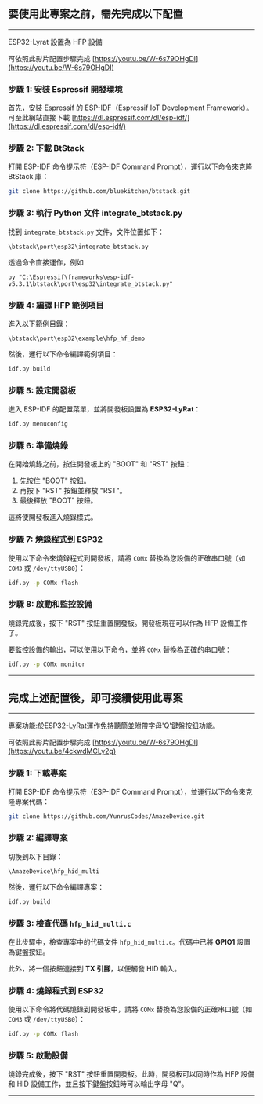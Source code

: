 ## 要使用此專案之前，需先完成以下配置

---

ESP32-Lyrat 設置為 HFP 設備

可依照此影片配置步驟完成
[https://youtu.be/W-6s79OHgDI](https://youtu.be/W-6s79OHgDI)

### 步驟 1: 安裝 Espressif 開發環境

首先，安裝 Espressif 的 ESP-IDF（Espressif IoT Development Framework）。
可至此網站直接下載
[https://dl.espressif.com/dl/esp-idf/](https://dl.espressif.com/dl/esp-idf/)

### 步驟 2: 下載 BtStack

打開 ESP-IDF 命令提示符（ESP-IDF Command Prompt），運行以下命令來克隆 BtStack 庫：

```bash
git clone https://github.com/bluekitchen/btstack.git
```

### 步驟 3: 執行 Python 文件 integrate_btstack.py

找到 `integrate_btstack.py` 文件，文件位置如下：

```
\btstack\port\esp32\integrate_btstack.py
```
透過命令直接運作，例如
```
py "C:\Espressif\frameworks\esp-idf-v5.3.1\btstack\port\esp32\integrate_btstack.py"
```

### 步驟 4: 編譯 HFP 範例項目

進入以下範例目錄：

```
\btstack\port\esp32\example\hfp_hf_demo
```

然後，運行以下命令編譯範例項目：

```bash
idf.py build
```

### 步驟 5: 設定開發板

進入 ESP-IDF 的配置菜單，並將開發板設置為 **ESP32-LyRat**：

```bash
idf.py menuconfig
```

### 步驟 6: 準備燒錄

在開始燒錄之前，按住開發板上的 "BOOT" 和 "RST" 按鈕：

1. 先按住 "BOOT" 按鈕。
2. 再按下 "RST" 按鈕並釋放 "RST"。
3. 最後釋放 "BOOT" 按鈕。

這將使開發板進入燒錄模式。

### 步驟 7: 燒錄程式到 ESP32

使用以下命令來燒錄程式到開發板，請將 `COMx` 替換為您設備的正確串口號（如 `COM3` 或 `/dev/ttyUSB0`）：

```bash
idf.py -p COMx flash
```

### 步驟 8: 啟動和監控設備

燒錄完成後，按下 "RST" 按鈕重置開發板。開發板現在可以作為 HFP 設備工作了。

要監控設備的輸出，可以使用以下命令，並將 `COMx` 替換為正確的串口號：

```bash
idf.py -p COMx monitor
```
---
## 完成上述配置後，即可接續使用此專案

---
專案功能:於ESP32-LyRat運作免持聽筒並附帶字母'Q'鍵盤按鈕功能。

可依照此影片配置步驟完成
[https://youtu.be/W-6s79OHgDI](https://youtu.be/4ckwdMCLy2g)

### 步驟 1: 下載專案

打開 ESP-IDF 命令提示符（ESP-IDF Command Prompt），並運行以下命令來克隆專案代碼：

```bash
git clone https://github.com/YunrusCodes/AmazeDevice.git
```

### 步驟 2: 編譯專案

切換到以下目錄：

```
\AmazeDevice\hfp_hid_multi
```

然後，運行以下命令編譯專案：

```bash
idf.py build
```

### 步驟 3: 檢查代碼 `hfp_hid_multi.c`

在此步驟中，檢查專案中的代碼文件 `hfp_hid_multi.c`。代碼中已將 **GPIO1** 設置為鍵盤按鈕。

此外，將一個按鈕連接到 **TX 引腳**，以便觸發 HID 輸入。

### 步驟 4: 燒錄程式到 ESP32

使用以下命令將代碼燒錄到開發板中，請將 `COMx` 替換為您設備的正確串口號（如 `COM3` 或 `/dev/ttyUSB0`）：

```bash
idf.py -p COMx flash
```

### 步驟 5: 啟動設備

燒錄完成後，按下 "RST" 按鈕重置開發板。此時，開發板可以同時作為 HFP 設備和 HID 設備工作，並且按下鍵盤按鈕時可以輸出字母 "Q"。

---
